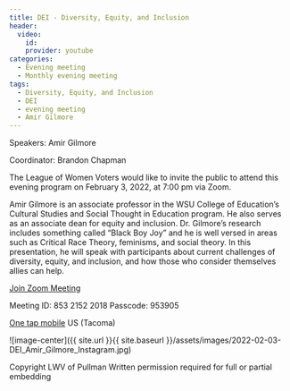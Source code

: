 ```yaml
---
title: DEI - Diversity, Equity, and Inclusion
header:
  video:
    id:
    provider: youtube
categories:
  - Evening meeting
  - Monthly evening meeting
tags:
  - Diversity, Equity, and Inclusion
  - DEI
  - evening meeting
  - Amir Gilmore
---
```


Speakers: Amir Gilmore

Coordinator: Brandon Chapman

The League of Women Voters would like to invite the public to attend this evening program on February 3, 2022, at 7:00 pm via Zoom.

Amir Gilmore is an associate professor in the WSU College of Education’s Cultural Studies and Social Thought in Education program. He also serves as an associate dean for equity and inclusion. Dr. Gilmore’s research includes something called “Black Boy Joy” and he is well versed in areas such as Critical Race Theory, feminisms, and social theory. In this presentation, he will speak with participants about current challenges of diversity, equity, and inclusion, and how those who consider themselves allies can help.


[Join Zoom Meeting](https://us02web.zoom.us/j/85321522018?pwd=Qnl6R1M2VVo3c2VIcnpvZ2ZsSkhyQT09)

Meeting ID: 853 2152 2018   Passcode: 953905

[One tap mobile](tel:+12532158782,,85321522018#) US (Tacoma)


![image-center]({{ site.url }}{{ site.baseurl }}/assets/images/2022-02-03-DEI_Amir_Gilmore_Instagram.jpg)


Copyright LWV of Pullman
Written permission required for full or partial embedding

<!---change the title to whatever you want the post to be titled
change the ID out to the end of the youtube link https://youtu.be/r61ARK4Qv9c -->
